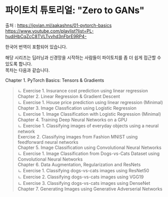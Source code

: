 # 파이토치 튜토리얼: "Zero to GANs"

출처 : 
https://jovian.ml/aakashns/01-pytorch-basics <br>
https://www.youtube.com/playlist?list=PL-hudiHbCqZcC8TVLTvvhd3nFbrE9RP4-

한국어 번역이 포함되어 있습니다.

해당 시리즈는 딥러닝과 신경망을 시작하는 사람들이 파이토치를 좀 더 쉽게 접근할 수 있도록 합니다.<br>
목차는 다음과 같습니다.

Chapter 1. PyTorch Basics: Tensors & Gradients </br>
>	ㄴ Exercise 1. Insurance cost prediction using linear regression </br>
Chapter 2. Linear Regression & Gradient Descent </br>
>	ㄴ Exercise 1. House price prediction using linear regression (Minimal) </br>
Chapter 3. Image Classfication using Logistic Regression </br>
>	ㄴ Exercise 1. Image Classification with Logistic Regression (Minimal) </br>
Chapter 4. Training Deep Neural Networks on a GPU </br>
>	ㄴ Exercise 1. Classifying images of everyday objects using a neural network </br>
       Exercise 2. Classifying images from Fashion MNIST using feedforward neural networks </br>
Chapter 5. Image Classification using Convolutional Neural Networks </br>
>	ㄴ Exercise 1. Image Classification from Dogs-vs-Cats Dataset using Convolutional Neural Networks </br>
Chapter 6. Data Augmentation, Regularization and ResNets </br>
>	ㄴ Exercise 1. Classifying dogs-vs-cats images using ResNet50 </br>
>	ㄴ Exercise 2. Classifying dogs-vs-cats images using VGG19 </br>
>	ㄴ Exercise 3. Classifying dogs-vs-cats images using DenseNet </br>
Chapter 7. Generating Images using Generative Adverserial Networks </br>
